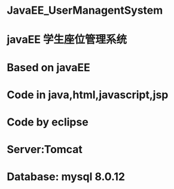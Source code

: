 
# JavaEE_UserManagentSystem
# javaEE 学生座位管理系统

# Based on javaEE

# Code in java,html,javascript,jsp

# Code by eclipse

# Server:Tomcat

# Database: mysql 8.0.12
